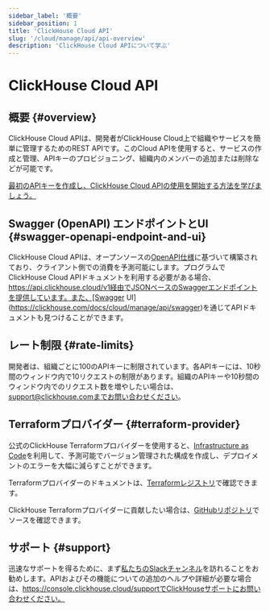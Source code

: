```yaml
---
sidebar_label: '概要'
sidebar_position: 1
title: 'ClickHouse Cloud API'
slug: '/cloud/manage/api/api-overview'
description: 'ClickHouse Cloud APIについて学ぶ'
---
```





# ClickHouse Cloud API

## 概要 {#overview}

ClickHouse Cloud APIは、開発者がClickHouse Cloud上で組織やサービスを簡単に管理するためのREST APIです。このCloud APIを使用すると、サービスの作成と管理、APIキーのプロビジョニング、組織内のメンバーの追加または削除などが可能です。

[最初のAPIキーを作成し、ClickHouse Cloud APIの使用を開始する方法を学びましょう。](/cloud/manage/openapi.md)

## Swagger (OpenAPI) エンドポイントとUI {#swagger-openapi-endpoint-and-ui}

ClickHouse Cloud APIは、オープンソースの[OpenAPI仕様](https://www.openapis.org/)に基づいて構築されており、クライアント側での消費を予測可能にします。プログラムでClickHouse Cloud APIドキュメントを利用する必要がある場合、https://api.clickhouse.cloud/v1経由でJSONベースのSwaggerエンドポイントを提供しています。また、[Swagger UI](https://clickhouse.com/docs/cloud/manage/api/swagger)を通じてAPIドキュメントも見つけることができます。

## レート制限 {#rate-limits}

開発者は、組織ごとに100のAPIキーに制限されています。各APIキーには、10秒間のウィンドウ内で10リクエストの制限があります。組織のAPIキーや10秒間のウィンドウ内でのリクエスト数を増やしたい場合は、support@clickhouse.comまでお問い合わせください。

## Terraformプロバイダー {#terraform-provider}

公式のClickHouse Terraformプロバイダーを使用すると、[Infrastructure as Code](https://www.redhat.com/en/topics/automation/what-is-infrastructure-as-code-iac)を利用して、予測可能でバージョン管理された構成を作成し、デプロイメントのエラーを大幅に減らすことができます。

Terraformプロバイダーのドキュメントは、[Terraformレジストリ](https://registry.terraform.io/providers/ClickHouse/clickhouse/latest/docs)で確認できます。

ClickHouse Terraformプロバイダーに貢献したい場合は、[GitHubリポジトリ](https://github.com/ClickHouse/terraform-provider-clickhouse)でソースを確認できます。

## サポート {#support}

迅速なサポートを得るために、まず[私たちのSlackチャンネル](https://clickhouse.com/slack)を訪れることをお勧めします。APIおよびその機能についての追加のヘルプや詳細が必要な場合は、https://console.clickhouse.cloud/supportでClickHouseサポートにお問い合わせください。
